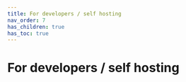 ```yaml
---
title: For developers / self hosting
nav_order: 7
has_children: true
has_toc: true
---
```


# For developers / self hosting

